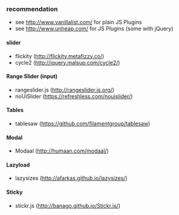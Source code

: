 ### recommendation
* see http://www.vanillalist.com/ for plain JS Plugins
* see http://www.unheap.com/ for JS Plugins (some with jQuery)

#### slider
* flickity (http://flickity.metafizzy.co/)
* cycle2 (http://jquery.malsup.com/cycle2/)

#### Range Slider (input)
* rangeslider.js (http://rangeslider.js.org/)
* noUiSlider (https://refreshless.com/nouislider/)

#### Tables
* tablesaw (https://github.com/filamentgroup/tablesaw)

#### Modal
* Modaal (http://humaan.com/modaal/)

#### Lazyload
* lazysizes (http://afarkas.github.io/lazysizes/)

#### Sticky
* stickr.js  (http://banago.github.io/Stickr.js/)
